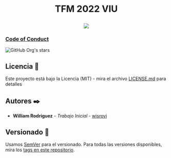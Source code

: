 <h1 align="center">
  <p align="center">TFM 2022 VIU</p>
</h1>

<p align="center">
   <img src="https://img.shields.io/badge/STATUS-EN%20DESAROLLO-green">
</p>


### [Code of Conduct](https://code.fb.com/codeofconduct)


![GitHub Org's stars](https://img.shields.io/github/stars/wisrovi?style=social)


## Licencia 📄

Este proyecto está bajo la Licencia (MIT) - mira el archivo [LICENSE.md](LICENSE.md) para detalles


## Autores ✒️

* **William Rodriguez** - *Trabajo Inicial* - [wisrovi](https://github.com/wisrovi)


## Versionado 📌

Usamos [SemVer](http://semver.org/) para el versionado. Para todas las versiones disponibles, mira los [tags en este repositorio](https://github.com/wisrovi/TFM2022/releases).
